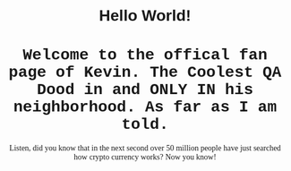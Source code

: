 <!DOCTYPE html>
<html>
<head>
	<meta charset="utf-8">
	<meta name="viewport" content="width=device-width, initial-scale=1">
	<title>Hello World</title>
</head>
<body>
<div>
	<h1 style="font-family: Arial;text-align: center;">Hello World!</h1>
	<h1 style="font-family: Courier;text-align: center;">Welcome to the offical fan page of Kevin. The Coolest QA Dood in and ONLY IN his neighborhood. As far as I am told.</h1>
	<p style="font-family: Times New Roman;text-align: center;">Listen, did you know that in the next second over 50 million people have just searched how crypto currency works? Now you know!<p>
</div>
</body>
</html>